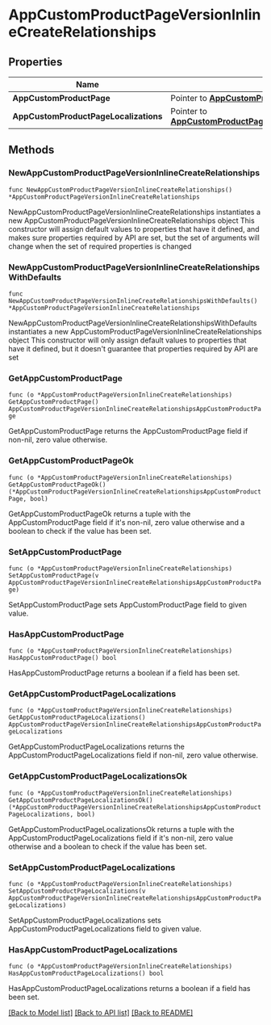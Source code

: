 # AppCustomProductPageVersionInlineCreateRelationships

## Properties

Name | Type | Description | Notes
------------ | ------------- | ------------- | -------------
**AppCustomProductPage** | Pointer to [**AppCustomProductPageVersionInlineCreateRelationshipsAppCustomProductPage**](AppCustomProductPageVersionInlineCreateRelationshipsAppCustomProductPage.md) |  | [optional] 
**AppCustomProductPageLocalizations** | Pointer to [**AppCustomProductPageVersionInlineCreateRelationshipsAppCustomProductPageLocalizations**](AppCustomProductPageVersionInlineCreateRelationshipsAppCustomProductPageLocalizations.md) |  | [optional] 

## Methods

### NewAppCustomProductPageVersionInlineCreateRelationships

`func NewAppCustomProductPageVersionInlineCreateRelationships() *AppCustomProductPageVersionInlineCreateRelationships`

NewAppCustomProductPageVersionInlineCreateRelationships instantiates a new AppCustomProductPageVersionInlineCreateRelationships object
This constructor will assign default values to properties that have it defined,
and makes sure properties required by API are set, but the set of arguments
will change when the set of required properties is changed

### NewAppCustomProductPageVersionInlineCreateRelationshipsWithDefaults

`func NewAppCustomProductPageVersionInlineCreateRelationshipsWithDefaults() *AppCustomProductPageVersionInlineCreateRelationships`

NewAppCustomProductPageVersionInlineCreateRelationshipsWithDefaults instantiates a new AppCustomProductPageVersionInlineCreateRelationships object
This constructor will only assign default values to properties that have it defined,
but it doesn't guarantee that properties required by API are set

### GetAppCustomProductPage

`func (o *AppCustomProductPageVersionInlineCreateRelationships) GetAppCustomProductPage() AppCustomProductPageVersionInlineCreateRelationshipsAppCustomProductPage`

GetAppCustomProductPage returns the AppCustomProductPage field if non-nil, zero value otherwise.

### GetAppCustomProductPageOk

`func (o *AppCustomProductPageVersionInlineCreateRelationships) GetAppCustomProductPageOk() (*AppCustomProductPageVersionInlineCreateRelationshipsAppCustomProductPage, bool)`

GetAppCustomProductPageOk returns a tuple with the AppCustomProductPage field if it's non-nil, zero value otherwise
and a boolean to check if the value has been set.

### SetAppCustomProductPage

`func (o *AppCustomProductPageVersionInlineCreateRelationships) SetAppCustomProductPage(v AppCustomProductPageVersionInlineCreateRelationshipsAppCustomProductPage)`

SetAppCustomProductPage sets AppCustomProductPage field to given value.

### HasAppCustomProductPage

`func (o *AppCustomProductPageVersionInlineCreateRelationships) HasAppCustomProductPage() bool`

HasAppCustomProductPage returns a boolean if a field has been set.

### GetAppCustomProductPageLocalizations

`func (o *AppCustomProductPageVersionInlineCreateRelationships) GetAppCustomProductPageLocalizations() AppCustomProductPageVersionInlineCreateRelationshipsAppCustomProductPageLocalizations`

GetAppCustomProductPageLocalizations returns the AppCustomProductPageLocalizations field if non-nil, zero value otherwise.

### GetAppCustomProductPageLocalizationsOk

`func (o *AppCustomProductPageVersionInlineCreateRelationships) GetAppCustomProductPageLocalizationsOk() (*AppCustomProductPageVersionInlineCreateRelationshipsAppCustomProductPageLocalizations, bool)`

GetAppCustomProductPageLocalizationsOk returns a tuple with the AppCustomProductPageLocalizations field if it's non-nil, zero value otherwise
and a boolean to check if the value has been set.

### SetAppCustomProductPageLocalizations

`func (o *AppCustomProductPageVersionInlineCreateRelationships) SetAppCustomProductPageLocalizations(v AppCustomProductPageVersionInlineCreateRelationshipsAppCustomProductPageLocalizations)`

SetAppCustomProductPageLocalizations sets AppCustomProductPageLocalizations field to given value.

### HasAppCustomProductPageLocalizations

`func (o *AppCustomProductPageVersionInlineCreateRelationships) HasAppCustomProductPageLocalizations() bool`

HasAppCustomProductPageLocalizations returns a boolean if a field has been set.


[[Back to Model list]](../README.md#documentation-for-models) [[Back to API list]](../README.md#documentation-for-api-endpoints) [[Back to README]](../README.md)


